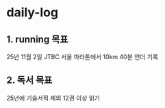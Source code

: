 # daily-log


## 1. running 목표
25년 11월 2일 JTBC 서울 마라톤에서 10km 40분 언더 기록


## 2. 독서 목표
25년에 기술서적 제외 12권 이상 읽기